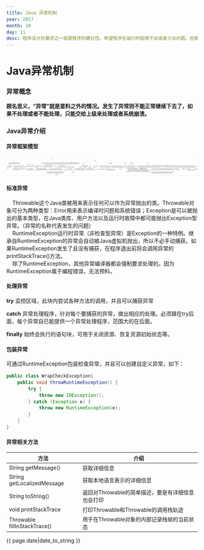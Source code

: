 ```yaml
---
title: Java 异常机制
year: 2017
month: 10
day: 11
desc: 程序设计的要求之一就是程序的健壮性。希望程序在运行时能够不出或者少出问题。但是，在程序的实际运行时，总会有一些因素导致程序不能正常运行，异常处理(Exception Handling)就是一种解决这一问题的机制...
---
```


# Java异常机制

### 异常概念

**顾名思义，“异常”就是意料之外的情况。发生了异常则不能正常继续下去了，如果不处理或者不能处理，只能交给上级来处理或者系统崩溃。**

### Java异常介绍

#### 异常框架模型

![image](https://raw.githubusercontent.com/Mr-LanLin/MyFile/master/Java%E5%BC%82%E5%B8%B8/%E5%BC%82%E5%B8%B8.png)

#### 标准异常

&nbsp;&nbsp;&nbsp;&nbsp;Throwable这个Java类被用来表示任何可以作为异常抛出的类。Throwable对象可分为两种类型：Error用来表示编译时问题和系统错误；Exception是可以被抛出的基本类型，在Java类库、用户方法以及运行时故障中都可能抛出Exception型异常。（异常的名称代表发生的问题）  <br/>
&nbsp;&nbsp;&nbsp;&nbsp;RuntimeException运行时异常（非检查型异常）是Exception的一种特例。继承自RuntimeException的异常会自动被Java虚拟机抛出，所以不必手动捕获。如果RuntimeException发生了且没有捕获，在程序退出前将会调用异常的printStackTrace()方法。  <br/>
&nbsp;&nbsp;&nbsp;&nbsp;除了RuntimeException，其他异常编译器都会强制要求处理的。因为RuntimeException属于编程错误，无法预料。

#### 处理异常

**try** 监控区域，此块内尝试各种方法的调用，并且可以捕获异常

**catch** 异常处理程序，针对每个要捕获的异常，做出相应的处理。必须跟在try后面，每个异常自已能提供一个异常处理程序，范围大的在后面。

**finally** 始终会执行的语句块，可用于关闭资源、恢复资源初始状态等。

#### 包装异常

可通过RuntimeException包装检查异常，并且可以创建自定义异常，如下：

```java
public class WrapCheckException{
    public void throwRuntimeException() {
        try {
            throw new IOException();
        } catch (Exception e) {
            throw new RuntimeException(e);
        }
    }
}
```

#### 异常相关方法


方法 | 介绍
---|---
String getMessage() | 获取详细信息
String getLocalizedMessage | 获取本地语言表示的详细信息
String toString() | 返回对Throwable的简单描述，要是有详细信息也会打印
void printStackTrace | 打印Throwable和Throwable的调用栈轨迹
Throwable fillInStackTrace() | 用于在Throwable对象的内部记录栈帧的当前状态

{{ page.date|date_to_string }}